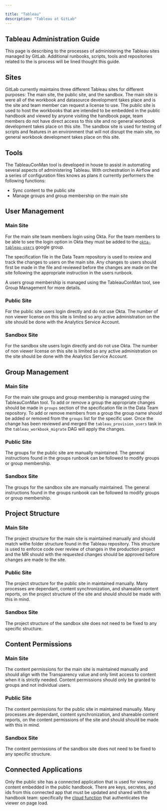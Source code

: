 ```yaml
---

title: "Tableau"
description: "Tableau at GitLab"
---
```


## Tableau Administration Guide

This page is describing to the processes of administering the Tableau sites managed by GitLab.  Additional runbooks, scripts, tools and repositories related to the is process will be lined thought this guide.

## Sites

GitLab currently maintains three different Tableau sites for different purposes: The main site, the public site, and the sandbox.  The main site is were all of the workbook and datasource development takes place and is the site and team member can request a license to use.  The public site is used to host the workbooks that are intended to be embedded in the public handbook and viewed by anyone visiting the handbook page, team members do not have direct access to this site and no general workbook development takes place on this site.  The sandbox site is used for testing of scripts and features in an environment that will not disrupt the main site, no general workbook development takes place on this site.

## Tools

The TableauConMan tool is developed in house to assist in automating several aspects of administering Tableau.  With orchestration in Airflow and a series of configuration files knows as plans it currently performers the following functions:

- Sync content to the public site
- Manage groups and group membership on the main site

## User Management

### Main Site

For the main site team members login using Okta.  For the team members to be able to see the login option in Okta they must be added to the  [`okta-tableau-users`](https://groups.google.com/a/gitlab.com/g/okta-tableau-users/members) google group.

The specification file in the Data Team repository is used to review and track the changes to users on the main site.  Any changes to users should first be made in the file and reviewed before the changes are made on the site following the appropriate instruction in the users runbook.

A users group membership is managed using the TableauConMan tool, see Group Management for more details.

### Public Site

For the public site users login directly and do not use Okta.  The number of non viewer license on this site is limited so any active administration on the site should be done with the Analytics Service Account.

### Sandbox Site

For the sandbox site users login directly and do not use Okta.  The number of non viewer license on this site is limited so any active administration on the site should be done with the Analytics Service Account.

## Group Management

### Main Site

For the main site groups and group membership is managed using the TableauConMan tool.  To add or remove a group the appropriate changes should be made in `groups` section of the specification file in the Data Team repository.  To add or remove members from a group the group name should be added or removed from the `groups` list for the specific user.  Once the change has been reviewed and merged the `tableau_provision_users` task in the `tableau_workbook_migrate` DAG will apply the changes.

### Public Site

The groups for the public site are manually maintained.  The general instructions found in the groups runbook can be followed to modify groups or group membership.

### Sandbox Site

The groups for the sandbox site are manually maintained.  The general instructions found in the groups runbook can be followed to modify groups or group membership.

## Project Structure

### Main Site

The project structure for the main site is maintained manually and should match withe folder structure found in the Tableau repository.  This structure is used to enforce code over review of changes in the production project and the MR should with the requested changes should be approved before changes are made to the site.

### Public Site

The project structure for the public site in maintained manually.  Many processes are dependant, content synchronization, and shareable content reports, on the project structure of the site and should should be made with this in mind.

### Sandbox Site

The project structure of the sandbox site does not need to be fixed to any specific structure.

## Content Permissions

### Main Site

The content permissions for the main site is maintained manually and should align with the Transparency value and only limit access to content when it is strictly needed.  Content permissions should only be granted to groups and not individual users.

### Public Site

The content permissions for the public site in maintained manually.  Many processes are dependant, content synchronization, and shareable content reports, on the content permissions of the site and should should be made with this in mind.

### Sandbox Site

The content permissions of the sandbox site does not need to be fixed to any specific structure.

## Connected Applications

Only the public site has a connected application that is used for viewing content embedded in the public handbook.  There are keys, secretes, and ids from this connected app that must be updated and shared with the handbook team: specifically the [cloud function](https://console.cloud.google.com/functions/details/us-central1/tableau-connected-app?env=gen2&hl=en&project=mcottrell-8f2b9454&tab=details) that authenticates the viewer on page load.